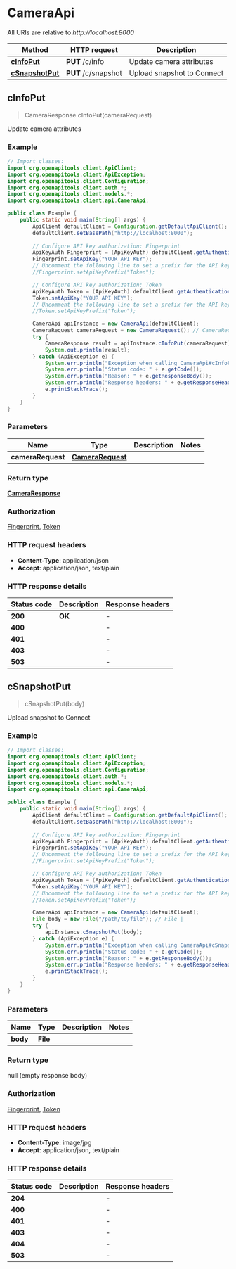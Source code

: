 # CameraApi

All URIs are relative to *http://localhost:8000*

| Method | HTTP request | Description |
|------------- | ------------- | -------------|
| [**cInfoPut**](CameraApi.md#cInfoPut) | **PUT** /c/info | Update camera attributes |
| [**cSnapshotPut**](CameraApi.md#cSnapshotPut) | **PUT** /c/snapshot | Upload snapshot to Connect |



## cInfoPut

> CameraResponse cInfoPut(cameraRequest)

Update camera attributes

### Example

```java
// Import classes:
import org.openapitools.client.ApiClient;
import org.openapitools.client.ApiException;
import org.openapitools.client.Configuration;
import org.openapitools.client.auth.*;
import org.openapitools.client.models.*;
import org.openapitools.client.api.CameraApi;

public class Example {
    public static void main(String[] args) {
        ApiClient defaultClient = Configuration.getDefaultApiClient();
        defaultClient.setBasePath("http://localhost:8000");
        
        // Configure API key authorization: Fingerprint
        ApiKeyAuth Fingerprint = (ApiKeyAuth) defaultClient.getAuthentication("Fingerprint");
        Fingerprint.setApiKey("YOUR API KEY");
        // Uncomment the following line to set a prefix for the API key, e.g. "Token" (defaults to null)
        //Fingerprint.setApiKeyPrefix("Token");

        // Configure API key authorization: Token
        ApiKeyAuth Token = (ApiKeyAuth) defaultClient.getAuthentication("Token");
        Token.setApiKey("YOUR API KEY");
        // Uncomment the following line to set a prefix for the API key, e.g. "Token" (defaults to null)
        //Token.setApiKeyPrefix("Token");

        CameraApi apiInstance = new CameraApi(defaultClient);
        CameraRequest cameraRequest = new CameraRequest(); // CameraRequest | 
        try {
            CameraResponse result = apiInstance.cInfoPut(cameraRequest);
            System.out.println(result);
        } catch (ApiException e) {
            System.err.println("Exception when calling CameraApi#cInfoPut");
            System.err.println("Status code: " + e.getCode());
            System.err.println("Reason: " + e.getResponseBody());
            System.err.println("Response headers: " + e.getResponseHeaders());
            e.printStackTrace();
        }
    }
}
```

### Parameters


| Name | Type | Description  | Notes |
|------------- | ------------- | ------------- | -------------|
| **cameraRequest** | [**CameraRequest**](CameraRequest.md)|  | |

### Return type

[**CameraResponse**](CameraResponse.md)

### Authorization

[Fingerprint](../README.md#Fingerprint), [Token](../README.md#Token)

### HTTP request headers

- **Content-Type**: application/json
- **Accept**: application/json, text/plain


### HTTP response details
| Status code | Description | Response headers |
|-------------|-------------|------------------|
| **200** | **OK** |  -  |
| **400** |  |  -  |
| **401** |  |  -  |
| **403** |  |  -  |
| **503** |  |  -  |


## cSnapshotPut

> cSnapshotPut(body)

Upload snapshot to Connect

### Example

```java
// Import classes:
import org.openapitools.client.ApiClient;
import org.openapitools.client.ApiException;
import org.openapitools.client.Configuration;
import org.openapitools.client.auth.*;
import org.openapitools.client.models.*;
import org.openapitools.client.api.CameraApi;

public class Example {
    public static void main(String[] args) {
        ApiClient defaultClient = Configuration.getDefaultApiClient();
        defaultClient.setBasePath("http://localhost:8000");
        
        // Configure API key authorization: Fingerprint
        ApiKeyAuth Fingerprint = (ApiKeyAuth) defaultClient.getAuthentication("Fingerprint");
        Fingerprint.setApiKey("YOUR API KEY");
        // Uncomment the following line to set a prefix for the API key, e.g. "Token" (defaults to null)
        //Fingerprint.setApiKeyPrefix("Token");

        // Configure API key authorization: Token
        ApiKeyAuth Token = (ApiKeyAuth) defaultClient.getAuthentication("Token");
        Token.setApiKey("YOUR API KEY");
        // Uncomment the following line to set a prefix for the API key, e.g. "Token" (defaults to null)
        //Token.setApiKeyPrefix("Token");

        CameraApi apiInstance = new CameraApi(defaultClient);
        File body = new File("/path/to/file"); // File | 
        try {
            apiInstance.cSnapshotPut(body);
        } catch (ApiException e) {
            System.err.println("Exception when calling CameraApi#cSnapshotPut");
            System.err.println("Status code: " + e.getCode());
            System.err.println("Reason: " + e.getResponseBody());
            System.err.println("Response headers: " + e.getResponseHeaders());
            e.printStackTrace();
        }
    }
}
```

### Parameters


| Name | Type | Description  | Notes |
|------------- | ------------- | ------------- | -------------|
| **body** | **File**|  | |

### Return type

null (empty response body)

### Authorization

[Fingerprint](../README.md#Fingerprint), [Token](../README.md#Token)

### HTTP request headers

- **Content-Type**: image/jpg
- **Accept**: application/json, text/plain


### HTTP response details
| Status code | Description | Response headers |
|-------------|-------------|------------------|
| **204** |  |  -  |
| **400** |  |  -  |
| **401** |  |  -  |
| **403** |  |  -  |
| **404** |  |  -  |
| **503** |  |  -  |


